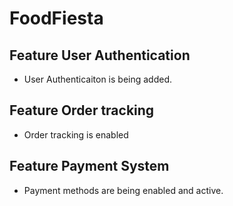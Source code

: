 # FoodFiesta

## Feature User Authentication
- User Authenticaiton is being added.

## Feature Order tracking
- Order tracking is enabled

## Feature Payment System
- Payment methods are being enabled and active.

